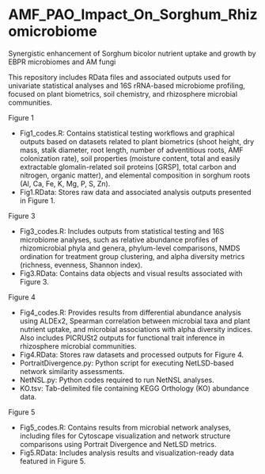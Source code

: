 # AMF_PAO_Impact_On_Sorghum_Rhizomicrobiome
Synergistic enhancement of Sorghum bicolor nutrient uptake and growth by EBPR microbiomes and AM fungi

This repository includes RData files and associated outputs used for univariate statistical analyses and 16S rRNA-based microbiome profiling, focused on plant biometrics, soil chemistry, and rhizosphere microbial communities.

Figure 1
- Fig1_codes.R: Contains statistical testing workflows and graphical outputs based on datasets related to plant biometrics (shoot height, dry mass, stalk diameter, root length, number of adventitious roots, AMF colonization rate), soil properties (moisture content, total and easily extractable glomalin-related soil proteins [GRSP], total carbon and nitrogen, organic matter), and elemental composition in sorghum roots (Al, Ca, Fe, K, Mg, P, S, Zn).
- Fig1.RData: Stores raw data and associated analysis outputs presented in Figure 1.
  
Figure 3
- Fig3_codes.R: Includes outputs from statistical testing and 16S microbiome analyses, such as relative abundance profiles of rhizomicrobial phyla and genera, phylum-level comparisons, NMDS ordination for treatment group clustering, and alpha diversity metrics (richness, evenness, Shannon index).
- Fig3.RData: Contains data objects and visual results associated with Figure 3.
  
Figure 4
- Fig4_codes.R: Provides results from differential abundance analysis using ALDEx2, Spearman correlation between microbial taxa and plant nutrient uptake, and microbial associations with alpha diversity indices. Also includes PICRUSt2 outputs for functional trait inference in rhizosphere microbial communities.
- Fig4.RData: Stores raw datasets and processed outputs for Figure 4.
- PortraitDivergence.py: Python script for executing NetLSD-based network similarity assessments.
- NetNSL.py: Python codes required to run NetNSL analyses.
- KO.tsv: Tab-delimited file containing KEGG Orthology (KO) abundance data.
  
Figure 5
- Fig5_codes.R: Contains results from microbial network analyses, including files for Cytoscape visualization and network structure comparisons using Portrait Divergence and NetLSD metrics.
- Fig5.RData: Includes analysis results and visualization-ready data featured in Figure 5.
